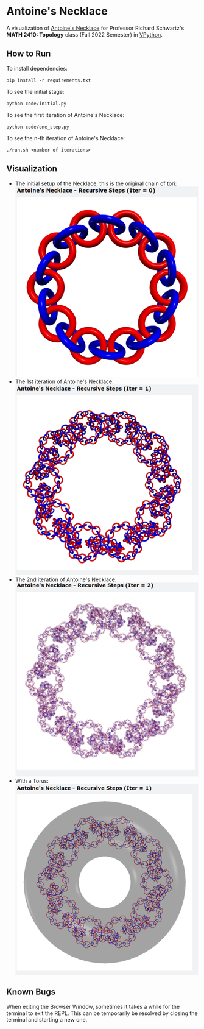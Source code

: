 # Antoine's Necklace

A visualization of [Antoine's Necklace](https://www.math.brown.edu/reschwar/M2410B/hw1.pdf) for Professor Richard Schwartz's **MATH 2410: Topology** class (Fall 2022 Semester) in [VPython](https://vpython.org/).
## How to Run
To install dependencies:
```
pip install -r requirements.txt
```
To see the initial stage:
```
python code/initial.py
```
To see the first iteration of Antoine's Necklace:
```
python code/one_step.py
```
To see the n-th iteration of Antoine's Necklace:
```
./run.sh <number of iterations>
```

## Visualization

- The initial setup of the Necklace, this is the original chain of tori: <br />
![alt text](figures/initial.png)
- The 1st iteration of Antoine's Necklace: <br />
![alt text](figures/one.png)
- The 2nd iteration of Antoine's Necklace: <br />
![alt text](figures/two.png)
- With a Torus: <br />
![alt text](figures/torus.png)

## Known Bugs

When exiting the Browser Window, sometimes it takes a while for the terminal to exit the REPL. This can be temporarily be resolved by closing the terminal and starting a new one.
